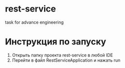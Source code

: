 # rest-service
task for advance engineering

# Инструкция по запуску
1. Открыть папку проекта rest-service в любой IDE
2. Перейти в файл RestServiceApplication и нажать run
